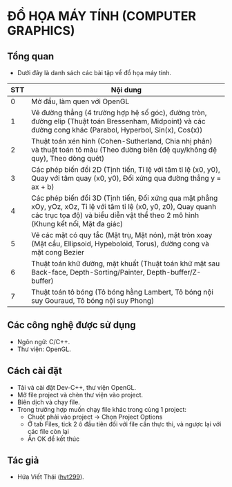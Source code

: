 # ĐỒ HỌA MÁY TÍNH (COMPUTER GRAPHICS)
## Tổng quan
- Dưới đây là danh sách các bài tập về đồ họa máy tính.

| STT | Nội dung |
|--------------|-------|
| 0 | Mở đầu, làm quen với OpenGL |
| 1 | Vẽ đường thẳng (4 trường hợp hệ số góc), đường tròn, đường elip (Thuật toán Bressenham, Midpoint) và các đường cong khác (Parabol, Hyperbol, Sin(x), Cos(x)) |
| 2 | Thuật toán xén hình (Cohen-Sutherland, Chia nhị phân) và thuật toán tô màu (Theo đường biên (đệ quy/không đệ quy), Theo dòng quét) |
| 3 | Các phép biến đổi 2D (Tịnh tiến, Tỉ lệ với tâm tỉ lệ (x0, y0), Quay với tâm quay (x0, y0), Đối xứng qua đường thẳng y = ax + b) |
| 4 | Các phép biến đổi 3D (Tịnh tiến, Đối xứng qua mặt phẳng xOy, yOz, xOz, Tỉ lệ với tâm tỉ lệ (x0, y0, z0), Quay quanh các trục tọa độ) và biểu diễn vật thể theo 2 mô hình (Khung kết nối, Mặt đa giác) |
| 5 | Vẽ các mặt có quy tắc (Mặt trụ, Mặt nón), mặt tròn xoay (Mặt cầu, Ellipsoid, Hypeboloid, Torus), đường cong và mặt cong Bezier |
| 6 | Thuật toán khử đường, mặt khuất (Thuật toán khử mặt sau Back-face, Depth-Sorting/Painter, Depth-buffer/Z-buffer) |
| 7 | Thuật toán tô bóng (Tô bóng hằng Lambert, Tô bóng nội suy Gouraud, Tô bóng nội suy Phong) |
## Các công nghệ được sử dụng
- Ngôn ngữ: C/C++.
- Thư viện: OpenGL.
## Cách cài đặt
- Tải và cài đặt Dev-C++, thư viện OpenGL.
- Mở file project và chèn thư viện vào project.
- Biên dịch và chạy file.
- Trong trường hợp muốn chạy file khác trong cùng 1 project:
  <ul>
  <li>Chuột phải vào project -> Chọn Project Options</li>
  <li>Ở tab Files, tick 2 ô đầu tiên đối với file cần thực thi, và ngược lại với các file còn lại</li>
  <li>Ấn OK để kết thúc</li>
  </ul>
## Tác giả
* Hứa Viết Thái ([hvt299](https://github.com/hvt299)).
